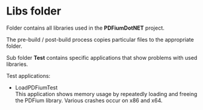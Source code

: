 # Libs folder

Folder contains all libraries used in the **PDFiumDotNET** project.

The pre-build / post-build process copies particular files to the appropriate folder.

Sub folder **Test** contains specific applications that show problems with used libraries.

Test applications:
- LoadPDFiumTest  
This application shows memory usage by repeatedly loading and freeing the PDFium library.
Various crashes occur on x86 and x64.
